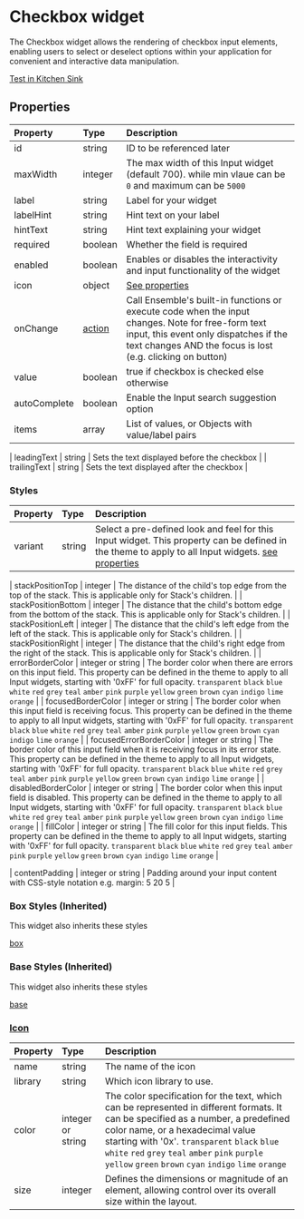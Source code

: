 # Checkbox widget

The Checkbox widget allows the rendering of checkbox input elements, enabling users to select or deselect options within your application for convenient and interactive data manipulation.

[Test in Kitchen Sink](https://studio.ensembleui.com/app/e24402cb-75e2-404c-866c-29e6c3dd7992/screen/21f43d9b-db21-40fe-9c2f-806267e6c412)

## Properties

| Property     | Type    | Description                                                                                                                                                                                              |
| :----------- | :------ | :------------------------------------------------------------------------------------------------------------------------------------------------------------------------------------------------------- |
| id           | string  | ID to be referenced later                                                                                                                                                                                |
| maxWidth     | integer | The max width of this Input widget (default 700). while min vlaue can be `0` and maximum can be `5000`                                                                                                   |
| label        | string  | Label for your widget                                                                                                                                                                                    |
| labelHint    | string  | Hint text on your label                                                                                                                                                                                  |
| hintText     | string  | Hint text explaining your widget                                                                                                                                                                         |
| required     | boolean | Whether the field is required                                                                                                                                                                            |
| enabled      | boolean | Enables or disables the interactivity and input functionality of the widget                                                                                                                              |
| icon         | object  | [See properties](#icon)                                                                                                                                                                                  |
| onChange     | [action](/actions/directory.md)  | Call Ensemble's built-in functions or execute code when the input changes. Note for free-form text input, this event only dispatches if the text changes AND the focus is lost (e.g. clicking on button) |
| value        | boolean  | true if checkbox is checked else otherwise                                                                                                                                                                |
| autoComplete | boolean | Enable the Input search suggestion option                                                                                                                                                                |
| items        | array   | List of values, or Objects with value/label pairs                                                                                                                                                        |

| leadingText  | string  | Sets the text displayed before the checkbox                                                                                                                                                              |
| trailingText | string  | Sets the text displayed after the checkbox                                                                                                                                                               |

### Styles

| Property                     | Type              | Description                                                                                                                                                                                                                                                                                                                                   |
| :--------------------------- | :---------------- | :-------------------------------------------------------------------------------------------------------------------------------------------------------------------------------------------------------------------------------------------------------------------------------------------------------------------------------------------- |
| variant                      | string            | Select a pre-defined look and feel for this Input widget. This property can be defined in the theme to apply to all Input widgets. [see properties](#options-for-stylesvariant)                                                                                                                                                               |

| stackPositionTop             | integer           | The distance of the child's top edge from the top of the stack. This is applicable only for Stack's children.                                                                                                                                                                                                                                 |
| stackPositionBottom          | integer           | The distance that the child's bottom edge from the bottom of the stack. This is applicable only for Stack's children.                                                                                                                                                                                                                         |
| stackPositionLeft            | integer           | The distance that the child's left edge from the left of the stack. This is applicable only for Stack's children.                                                                                                                                                                                                                             |
| stackPositionRight           | integer           | The distance that the child's right edge from the right of the stack. This is applicable only for Stack's children.                                                                                                                                                                                                                           |
| errorBorderColor             | integer or string | The border color when there are errors on this input field. This property can be defined in the theme to apply to all Input widgets, starting with '0xFF' for full opacity. `transparent` `black` `blue` `white` `red` `grey` `teal` `amber` `pink` `purple` `yellow` `green` `brown` `cyan` `indigo` `lime` `orange`                         |
| focusedBorderColor           | integer or string | The border color when this input field is receiving focus. This property can be defined in the theme to apply to all Input widgets, starting with '0xFF' for full opacity. `transparent` `black` `blue` `white` `red` `grey` `teal` `amber` `pink` `purple` `yellow` `green` `brown` `cyan` `indigo` `lime` `orange`                          |
| focusedErrorBorderColor      | integer or string | The border color of this input field when it is receiving focus in its error state. This property can be defined in the theme to apply to all Input widgets, starting with '0xFF' for full opacity. `transparent` `black` `blue` `white` `red` `grey` `teal` `amber` `pink` `purple` `yellow` `green` `brown` `cyan` `indigo` `lime` `orange` |
| disabledBorderColor          | integer or string | The border color when this input field is disabled. This property can be defined in the theme to apply to all Input widgets, starting with '0xFF' for full opacity. `transparent` `black` `blue` `white` `red` `grey` `teal` `amber` `pink` `purple` `yellow` `green` `brown` `cyan` `indigo` `lime` `orange`                                 |
| fillColor                    | integer or string | The fill color for this input fields. This property can be defined in the theme to apply to all Input widgets, starting with '0xFF' for full opacity. `transparent` `black` `blue` `white` `red` `grey` `teal` `amber` `pink` `purple` `yellow` `green` `brown` `cyan` `indigo` `lime` `orange`                                               |


| contentPadding               | integer or string | Padding around your input content with CSS-style notation e.g. margin: 5 20 5                                                                                                                                                                                                                                                                 |

### Box Styles (Inherited)
This widget also inherits these styles

[box](_snippets/box-styles.md ':include')

### Base Styles (Inherited)
This widget also inherits these styles

[base](_snippets/base-styles.md ':include')

### [Icon](/widget-reference/Icon.md)

| Property | Type              | Description                                                                                                                                                                                                                                                                                                                         |
| :------- | :---------------- | :---------------------------------------------------------------------------------------------------------------------------------------------------------------------------------------------------------------------------------------------------------------------------------------------------------------------------------- |
| name     | string            | The name of the icon                                                                                                                                                                                                                                                                                                                |
| library  | string            | Which icon library to use.                                                                                                                                                                                                                                                                                                          |
| color    | integer or string | The color specification for the text, which can be represented in different formats. It can be specified as a number, a predefined color name, or a hexadecimal value starting with '0x'. `transparent` `black` `blue` `white` `red` `grey` `teal` `amber` `pink` `purple` `yellow` `green` `brown` `cyan` `indigo` `lime` `orange` |
| size     | integer           | Defines the dimensions or magnitude of an element, allowing control over its overall size within the layout.                                                                                                                                                                                                                        |
